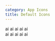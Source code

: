 ```yaml
---
category: App Icons
title: Default Icons
---
```

<div>
  <span class="app-icon app-icon-black">ai</span>
  <span class="app-icon app-icon-blue">ai</span>
  <span class="app-icon app-icon-green">ai</span>
  <span class="app-icon app-icon-orange">ai</span>
  <span class="app-icon app-icon-red">ai</span>
</div>
<div>
  <span class="app-icon app-icon-branded-black">ai<span class="caret"></span></span>
  <span class="app-icon app-icon-branded-blue">ai<span class="caret"></span></span>
  <span class="app-icon app-icon-branded-green">ai<span class="caret"></span></span>
  <span class="app-icon app-icon-branded-orange">ai<span class="caret"></span></span>
  <span class="app-icon app-icon-branded-red">ai<span class="caret"></span></span>
</div>
